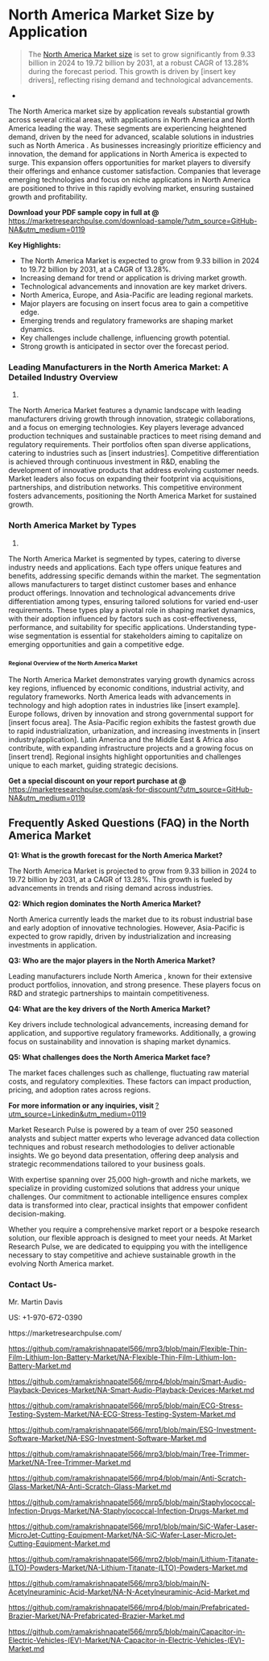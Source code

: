 <h1>North America  Market&nbsp;Size by Application</h1><blockquote><p>The <a href="https://marketresearchpulse.com/download-sample/?utm_source=GitHub-NA&amp;utm_medium=0119">North America  Market size</a> is set to grow significantly from 9.33 billion in 2024 to 19.72 billion by 2031, at a robust CAGR of 13.28% during the forecast period. This growth is driven by [insert key drivers], reflecting rising demand and technological advancements.</p></blockquote><ul><li></li></ul><p>The North America  market size by application reveals substantial growth across several critical areas, with applications in North America  and North America  leading the way. These segments are experiencing heightened demand, driven by the need for advanced, scalable solutions in industries such as North America . As businesses increasingly prioritize efficiency and innovation, the demand for applications in North America  is expected to surge. This expansion offers opportunities for market players to diversify their offerings and enhance customer satisfaction. Companies that leverage emerging technologies and focus on niche applications in North America  are positioned to thrive in this rapidly evolving market, ensuring sustained growth and profitability.</p><p><strong>Download your PDF sample copy in full at @ </strong><a href="https://marketresearchpulse.com/download-sample/?utm_source=GitHub-NA&amp;utm_medium=0119">https://marketresearchpulse.com/download-sample/?utm_source=GitHub-NA&amp;utm_medium=0119</a></p><p><strong>Key Highlights: </strong></p><ul><li>The North America  Market is expected to grow from 9.33 billion in 2024 to 19.72 billion by 2031, at a CAGR of 13.28%.</li><li>Increasing demand for trend or application is driving market growth.</li><li>Technological advancements and innovation are key market drivers.</li><li>North America, Europe, and Asia-Pacific are leading regional markets.</li><li>Major players are focusing on insert focus area to gain a competitive edge.</li><li>Emerging trends and regulatory frameworks are shaping market dynamics.</li><li>Key challenges include challenge, influencing growth potential.</li><li>Strong growth is anticipated in sector over the forecast period.</li></ul><h3>Leading Manufacturers in the North America  Market: A Detailed Industry Overview</h3><ol><li></li></ol><div class="flex max-w-full flex-col flex-grow"><div class="min-h-8 text-message flex w-full flex-col items-end gap-2 whitespace-normal break-words [.text-message+&amp;]:mt-5" dir="auto" data-message-author-role="assistant" data-message-id="fd8432e4-4910-450d-b182-61b7bfb0a01f" data-message-model-slug="gpt-4o"><div class="flex w-full flex-col gap-1 empty:hidden first:pt-[3px]"><div class="markdown prose w-full break-words dark:prose-invert light"><p>The North America  Market features a dynamic landscape with leading manufacturers driving growth through innovation, strategic collaborations, and a focus on emerging technologies. Key players leverage advanced production techniques and sustainable practices to meet rising demand and regulatory requirements. Their portfolios often span diverse applications, catering to industries such as [insert industries]. Competitive differentiation is achieved through continuous investment in R&amp;D, enabling the development of innovative products that address evolving customer needs. Market leaders also focus on expanding their footprint via acquisitions, partnerships, and distribution networks. This competitive environment fosters advancements, positioning the North America  Market for sustained growth.</p></div></div></div></div><h3>North America  Market by Types</h3><ol><li></li></ol><div class="flex max-w-full flex-col flex-grow"><div class="min-h-8 text-message flex w-full flex-col items-end gap-2 whitespace-normal break-words [.text-message+&amp;]:mt-5" dir="auto" data-message-author-role="assistant" data-message-id="084470be-0bb7-4664-bddf-5156b4f41249" data-message-model-slug="gpt-4o-mini"><div class="flex w-full flex-col gap-1 empty:hidden first:pt-[3px]"><div class="markdown prose w-full break-words dark:prose-invert light"><p>The North America  Market is segmented by types, catering to diverse industry needs and applications. Each type offers unique features and benefits, addressing specific demands within the market. The segmentation allows manufacturers to target distinct customer bases and enhance product offerings. Innovation and technological advancements drive differentiation among types, ensuring tailored solutions for varied end-user requirements. These types play a pivotal role in shaping market dynamics, with their adoption influenced by factors such as cost-effectiveness, performance, and suitability for specific applications. Understanding type-wise segmentation is essential for stakeholders aiming to capitalize on emerging opportunities and gain a competitive edge.</p></div></div></div></div><h3><span style="font-size: 11px;">Regional Overview of the North America  Market</span></h3><div class="flex max-w-full flex-col flex-grow"><div class="min-h-8 text-message flex w-full flex-col items-end gap-2 whitespace-normal break-words [.text-message+&amp;]:mt-5" dir="auto" data-message-author-role="assistant" data-message-id="e9038762-ce64-4e30-91c9-9bd413514231" data-message-model-slug="gpt-4o-mini"><div class="flex w-full flex-col gap-1 empty:hidden first:pt-[3px]"><div class="markdown prose w-full break-words dark:prose-invert light"><p>The North America  Market demonstrates varying growth dynamics across key regions, influenced by economic conditions, industrial activity, and regulatory frameworks. North America leads with advancements in technology and high adoption rates in industries like [insert example]. Europe follows, driven by innovation and strong governmental support for [insert focus area]. The Asia-Pacific region exhibits the fastest growth due to rapid industrialization, urbanization, and increasing investments in [insert industry/application]. Latin America and the Middle East &amp; Africa also contribute, with expanding infrastructure projects and a growing focus on [insert trend]. Regional insights highlight opportunities and challenges unique to each market, guiding strategic decisions.</p></div></div></div></div><p><strong>Get a special discount on your report purchase at @ </strong><a href="https://marketresearchpulse.com/ask-for-discount/?utm_source=GitHub-NA&amp;utm_medium=0119">https://marketresearchpulse.com/ask-for-discount/?utm_source=GitHub-NA&amp;utm_medium=0119</a></p><h2>Frequently Asked Questions (FAQ) in the North America  Market</h2><p><strong>Q1: What is the growth forecast for the North America  Market?</strong></p><p>The North America  Market is projected to grow from 9.33 billion in 2024 to 19.72 billion by 2031, at a CAGR of 13.28%. This growth is fueled by advancements in trends and rising demand across industries.</p><p><strong>Q2: Which region dominates the North America  Market?</strong></p><p>North America currently leads the market due to its robust industrial base and early adoption of innovative technologies. However, Asia-Pacific is expected to grow rapidly, driven by industrialization and increasing investments in application.</p><p><strong>Q3: Who are the major players in the North America  Market?</strong></p><p>Leading manufacturers include North America , known for their extensive product portfolios, innovation, and strong presence. These players focus on R&amp;D and strategic partnerships to maintain competitiveness.</p><p><strong>Q4: What are the key drivers of the North America  Market?</strong></p><p>Key drivers include technological advancements, increasing demand for application, and supportive regulatory frameworks. Additionally, a growing focus on sustainability and innovation is shaping market dynamics.</p><p><strong>Q5: What challenges does the North America  Market face?</strong></p><p>The market faces challenges such as challenge, fluctuating raw material costs, and regulatory complexities. These factors can impact production, pricing, and adoption rates across regions.</p><p><strong>For more information or any inquiries, visit&nbsp;</strong><a href="?utm_source=Linkedin&utm_medium=0119">?utm_source=Linkedin&utm_medium=0119</a></p><p>Market Research Pulse is powered by a team of over 250 seasoned analysts and subject matter experts who leverage advanced data collection techniques and robust research methodologies to deliver actionable insights. We go beyond data presentation, offering deep analysis and strategic recommendations tailored to your business goals.</p><p>With expertise spanning over 25,000 high-growth and niche markets, we specialize in providing customized solutions that address your unique challenges. Our commitment to actionable intelligence ensures complex data is transformed into clear, practical insights that empower confident decision-making.</p><p>Whether you require a comprehensive market report or a bespoke research solution, our flexible approach is designed to meet your needs. At Market Research Pulse, we are dedicated to equipping you with the intelligence necessary to stay competitive and achieve sustainable growth in the evolving North America  market.</p><h3><strong>Contact Us-</strong></h3><p>Mr. Martin Davis</p><p>US: +1-970-672-0390</p><p>https://marketresearchpulse.com/</p><p><a href="https://github.com/ramakrishnapatel566/mrp3/blob/main/Flexible-Thin-Film-Lithium-Ion-Battery-Market/NA-Flexible-Thin-Film-Lithium-Ion-Battery-Market.md">https://github.com/ramakrishnapatel566/mrp3/blob/main/Flexible-Thin-Film-Lithium-Ion-Battery-Market/NA-Flexible-Thin-Film-Lithium-Ion-Battery-Market.md</a></p><p><a href="https://github.com/ramakrishnapatel566/mrp4/blob/main/Smart-Audio-Playback-Devices-Market/NA-Smart-Audio-Playback-Devices-Market.md">https://github.com/ramakrishnapatel566/mrp4/blob/main/Smart-Audio-Playback-Devices-Market/NA-Smart-Audio-Playback-Devices-Market.md</a></p><p><a href="https://github.com/ramakrishnapatel566/mrp5/blob/main/ECG-Stress-Testing-System-Market/NA-ECG-Stress-Testing-System-Market.md">https://github.com/ramakrishnapatel566/mrp5/blob/main/ECG-Stress-Testing-System-Market/NA-ECG-Stress-Testing-System-Market.md</a></p><p><a href="https://github.com/ramakrishnapatel566/mrp1/blob/main/ESG-Investment-Software-Market/NA-ESG-Investment-Software-Market.md">https://github.com/ramakrishnapatel566/mrp1/blob/main/ESG-Investment-Software-Market/NA-ESG-Investment-Software-Market.md</a></p><p><a href="https://github.com/ramakrishnapatel566/mrp3/blob/main/Tree-Trimmer-Market/NA-Tree-Trimmer-Market.md">https://github.com/ramakrishnapatel566/mrp3/blob/main/Tree-Trimmer-Market/NA-Tree-Trimmer-Market.md</a></p><p><a href="https://github.com/ramakrishnapatel566/mrp4/blob/main/Anti-Scratch-Glass-Market/NA-Anti-Scratch-Glass-Market.md">https://github.com/ramakrishnapatel566/mrp4/blob/main/Anti-Scratch-Glass-Market/NA-Anti-Scratch-Glass-Market.md</a></p><p><a href="https://github.com/ramakrishnapatel566/mrp5/blob/main/Staphylococcal-Infection-Drugs-Market/NA-Staphylococcal-Infection-Drugs-Market.md">https://github.com/ramakrishnapatel566/mrp5/blob/main/Staphylococcal-Infection-Drugs-Market/NA-Staphylococcal-Infection-Drugs-Market.md</a></p><p><a href="https://github.com/ramakrishnapatel566/mrp1/blob/main/SiC-Wafer-Laser-MicroJet-Cutting-Equipment-Market/NA-SiC-Wafer-Laser-MicroJet-Cutting-Equipment-Market.md">https://github.com/ramakrishnapatel566/mrp1/blob/main/SiC-Wafer-Laser-MicroJet-Cutting-Equipment-Market/NA-SiC-Wafer-Laser-MicroJet-Cutting-Equipment-Market.md</a></p><p><a href="https://github.com/ramakrishnapatel566/mrp2/blob/main/Lithium-Titanate-(LTO)-Powders-Market/NA-Lithium-Titanate-(LTO)-Powders-Market.md">https://github.com/ramakrishnapatel566/mrp2/blob/main/Lithium-Titanate-(LTO)-Powders-Market/NA-Lithium-Titanate-(LTO)-Powders-Market.md</a></p><p><a href="https://github.com/ramakrishnapatel566/mrp3/blob/main/N-Acetylneuraminic-Acid-Market/NA-N-Acetylneuraminic-Acid-Market.md">https://github.com/ramakrishnapatel566/mrp3/blob/main/N-Acetylneuraminic-Acid-Market/NA-N-Acetylneuraminic-Acid-Market.md</a></p><p><a href="https://github.com/ramakrishnapatel566/mrp4/blob/main/Prefabricated-Brazier-Market/NA-Prefabricated-Brazier-Market.md">https://github.com/ramakrishnapatel566/mrp4/blob/main/Prefabricated-Brazier-Market/NA-Prefabricated-Brazier-Market.md</a></p><p><a href="https://github.com/ramakrishnapatel566/mrp5/blob/main/Capacitor-in-Electric-Vehicles-(EV)-Market/NA-Capacitor-in-Electric-Vehicles-(EV)-Market.md">https://github.com/ramakrishnapatel566/mrp5/blob/main/Capacitor-in-Electric-Vehicles-(EV)-Market/NA-Capacitor-in-Electric-Vehicles-(EV)-Market.md</a></p>
